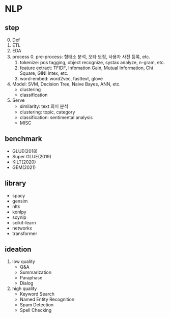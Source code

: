 # NLP

## step

0. Def
1. ETL
2. EDA
3. process
    0. pre-process: 형태소 분석, 오타 보정, 사용자 사전 등록, etc.
    1. tokenize: pos tagging, object recognize, systax analyze, n-gram, etc.
    2. feature extract: TFIDF, Infomation Gain, Mutual Information, Chi Square, GINI Intex, etc.
    3. word-embed: word2vec, fasttext, glove
4. Model: SVM, Decision Tree, Naive Bayes, ANN, etc.
    - clustering
    - classification
5. Serve
    - similarity: text 의미 분석
    - clustering: topic, category
    - classification: sentimental analysis
    - MISC

## benchmark

- GLUE(2018)
- Super GLUE(2019)
- KILT(2020)
- GEM(2021)

## library

- spacy
- gensim
- nltk
- konlpy
- soynlp
- scikit-learn
- networkx
- transformer

## ideation

1. low quality
    - Q&A
    - Summarization
    - Paraphase
    - Dialog
2. high quality
    - Keyword Search
    - Named Entity Recognition
    - Spam Detection
    - Spell Checking
